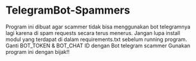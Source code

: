 # TelegramBot-Spammers
Program ini dibuat agar scammer tidak bisa menggunakan bot telegramnya lagi karena di spam requests secara terus menerus.
Jangan lupa install modul yang terdapat di dalam requirements.txt sebelum running program.
Ganti BOT_TOKEN & BOT_CHAT ID dengan Bot telegram scammer
Gunakan program ini dengan bijak!!
